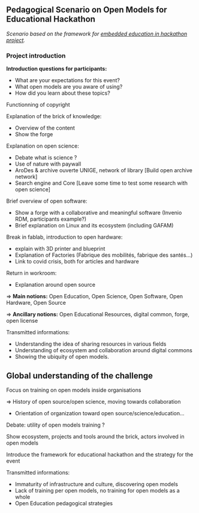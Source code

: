 ## Pedagogical Scenario on Open Models for Educational Hackathon

*Scenario based on the framework for [embedded education in hackathon project](https://github.com/AbcSxyZ/educational-hackathon/blob/embedded-education/resources/embedded-education.md).*

### Project introduction

**Introduction questions for participants:**
- What are your expectations for this event?
- What open models are you aware of using?
- How did you learn about these topics?

Functionning of copyright

Explanation of the brick of knowledge:
- Overview of the content
- Show the forge

Explanation on open science:
- Debate what is science ?
- Use of nature with paywall
- AroDes & archive ouverte UNIGE, network of library [Build open archive network]
- Search engine and Core [Leave some time to test some research with open science]

Brief overview of open software:
- Show a forge with a collaborative and meaningful software (Invenio RDM, participants example?)
- Brief explanation on Linux and its ecosystem (including GAFAM)

Break in fablab, introduction to open hardware:
- explain with 3D printer and blueprint
- Explanation of Factories (Fabrique des mobilités, fabrique des santés...)
- Link to covid crisis, both for articles and hardware

Return in workroom:
- Explanation around open source

=> **Main notions:** Open Education, Open Science, Open Software, Open Hardware, Open Source

=> **Ancillary notions:**  Open Educational Resources, digital common, forge, open license

Transmitted informations:
- Understanding the idea of sharing resources in various fields
- Understanding of ecosystem and collaboration around digital commons
- Showing the ubiquity of open models.

## Global understanding of the challenge

Focus on training on open models inside organisations

=> History of open source/open science, moving towards collaboration
- Orientation of organization toward open source/science/education...

Debate: utility of open models training ?  

Show ecosystem, projects and tools around the brick, actors involved in open models

Introduce the framework for educational hackathon and the strategy for the event

Transmitted informations:
- Immaturity of infrastructure and culture, discovering open models
- Lack of training per open models, no training for open models as a whole
- Open Education pedagogical strategies
